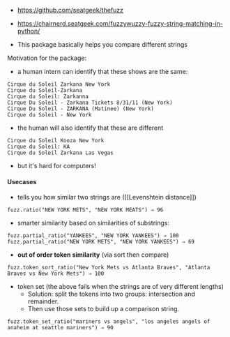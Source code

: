 - https://github.com/seatgeek/thefuzz
- https://chairnerd.seatgeek.com/fuzzywuzzy-fuzzy-string-matching-in-python/

- This package basically helps you compare different strings

Motivation for the package:
- a human intern can identify that these shows are the same:
```
Cirque du Soleil Zarkana New York
Cirque du Soleil-Zarkana
Cirque du Soleil: Zarkanna
Cirque Du Soleil - Zarkana Tickets 8/31/11 (New York)
Cirque Du Soleil - ZARKANA (Matinee) (New York)
Cirque du Soleil - New York
```
- the human will also identify that these are different
```
Cirque du Soleil Kooza New York
Cirque du Soleil: KA
Cirque du Soleil Zarkana Las Vegas
```
- but it's hard for computers!
#### Usecases
- tells you how similar two strings are ([[Levenshtein distance]])
```
fuzz.ratio("NEW YORK METS", "NEW YORK MEATS") ⇒ 96
```
- smarter similarity based on similarities of substrings:
```
fuzz.partial_ratio("YANKEES", "NEW YORK YANKEES") ⇒ 100
fuzz.partial_ratio("NEW YORK METS", "NEW YORK YANKEES") ⇒ 69
```
- **out of order token similarity** (via sort then compare)
```
fuzz.token_sort_ratio("New York Mets vs Atlanta Braves", "Atlanta Braves vs New York Mets") ⇒ 100
```
- token set (the above fails when the strings are of very different lengths)
	- Solution: split the tokens into two groups: intersection and remainder.
	- Then use those sets to build up a comparison string.
```
fuzz.token_set_ratio("mariners vs angels", "los angeles angels of anaheim at seattle mariners") ⇒ 90
```